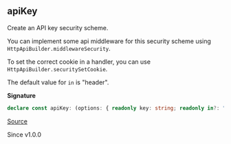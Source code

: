 ## apiKey

Create an API key security scheme.

You can implement some api middleware for this security scheme using
`HttpApiBuilder.middlewareSecurity`.

To set the correct cookie in a handler, you can use
`HttpApiBuilder.securitySetCookie`.

The default value for `in` is "header".

**Signature**

```ts
declare const apiKey: (options: { readonly key: string; readonly in?: "header" | "query" | "cookie" | undefined; }) => ApiKey
```

[Source](https://github.com/Effect-TS/effect/tree/main/packages/platform/src/HttpApiSecurity.ts#L121)

Since v1.0.0